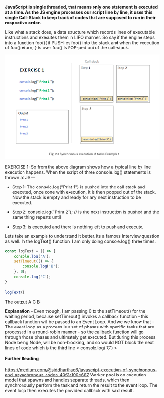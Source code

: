 **JavaScript is single threaded, that means only one statement is executed at a time. As the JS engine processes our script line by line, it uses this single Call-Stack to keep track of codes that are supposed to run in their respective order.**

Like what a stack does, a data structure which records lines of executable instructions and executes them in LIFO manner. So say if the engine steps into a function foo(){ it PUSH-es foo() into the stack and when the execution of foo()return; } is over foo() is POP-ped out of the call-stack.

<img src="./sequential-execution-1.png">

EXERCISE 1: So from the above diagram shows how a typical line by line execution happens. When the script of three console.log() statements is thrown at JS — 

- Step 1: The console.log("Print 1") is pushed into the call stack and executed, once done with execution, it is then popped out of the stack. Now the stack is empty and ready for any next instruction to be executed.

- Step 2: console.log("Print 2"); // is the next instruction is pushed and the same thing repeats until

- Step 3: is executed and there is nothing left to push and execute.

Lets take an example to understand it better, its a famous Interview question as well. In the logText() function, I am only doing console.log() three times.

```js
const logText = () => {
    console.log('A');
    setTimeout(() => {
        console.log('B');
    }, 0);
    console.log('C');
}

logText()
```

The output
A
C
B

**Explanation** - Even though, I am passing 0 to the setTimeout() for the waiting period, because setTimeout() invokes a callback function - this callback function will be passed to an Event Loop. And we we know that - The event loop as a process is a set of phases with specific tasks that are processed in a round-robin manner - so the callback function will go through those phases and ultimately get executed. But during this process Node being Node, will be non-blocking, and so would NOT block the next lines of code which is the third line < console.log('C') >

#### Further Reading

https://medium.com/@siddharthac6/javascript-execution-of-synchronous-and-asynchronous-codes-40f3a199e687
Worker pool is an execution model that spawns and handles separate threads, which then synchronously perform the task and return the result to the event loop. The event loop then executes the provided callback with said result.

